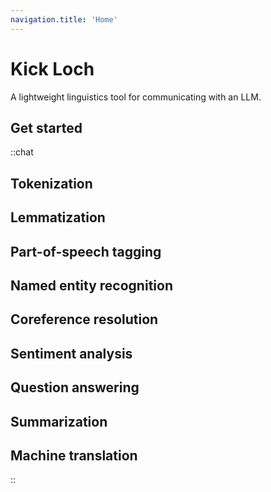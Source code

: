 ```yaml
---
navigation.title: 'Home'
---
```


# Kick Loch

A lightweight linguistics tool for communicating with an LLM.

## Get started

::chat
## Tokenization
## Lemmatization
## Part-of-speech tagging
## Named entity recognition
## Coreference resolution
## Sentiment analysis
## Question answering
## Summarization
## Machine translation
::
